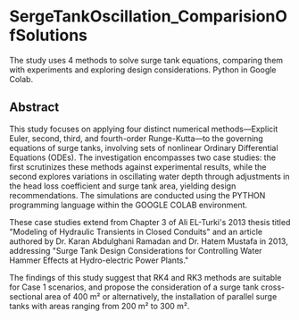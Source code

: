 # SergeTankOscillation_ComparisionOfSolutions
The study uses 4 methods to solve surge tank equations, comparing them with experiments and exploring design considerations. Python in Google Colab.



## Abstract
This study focuses on applying four distinct numerical methods—Explicit Euler, second, third, and fourth-order Runge-Kutta—to the governing equations of surge tanks, involving sets of nonlinear Ordinary Differential Equations (ODEs). The investigation encompasses two case studies: the first scrutinizes these methods against experimental results, while the second explores variations in oscillating water depth through adjustments in the head loss coefficient and surge tank area, yielding design recommendations. The simulations are conducted using the PYTHON programming language within the GOOGLE COLAB environment.

These case studies extend from Chapter 3 of Ali EL-Turki's 2013 thesis titled "Modeling of Hydraulic Transients in Closed Conduits" and an article authored by Dr. Karan Abdulghani Ramadan and Dr. Hatem Mustafa in 2013, addressing "Surge Tank Design Considerations for Controlling Water Hammer Effects at Hydro-electric Power Plants."

The findings of this study suggest that RK4 and RK3 methods are suitable for Case 1 scenarios, and propose the consideration of a surge tank cross-sectional area of 400 m² or alternatively, the installation of parallel surge tanks with areas ranging from 200 m² to 300 m².
